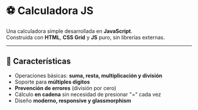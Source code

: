 # ⚽ Calculadora JS 

Una calculadora simple desarrollada en **JavaScript**.  
Construida con **HTML**, **CSS Grid** y **JS** puro, sin librerías externas.

---

## 🧮 Características
- Operaciones básicas: **suma, resta, multiplicación y división**
- Soporte para **múltiples dígitos**
- **Prevención de errores** (división por cero)
- Cálculo **en cadena** sin necesidad de presionar "=" cada vez
- Diseño **moderno, responsive y glassmorphism**
